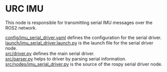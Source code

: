 # URC IMU
This node is responsible for transmitting serial IMU messages over the ROS2 network.

[config/imu_serial_driver.yaml](config/imu_serial_driver.yaml) defines the configuration for the serial driver.  
[launch/imu_serial_driver.launch.py](launch/imu_serial_driver.launch.py) is the launch file for the serial driver node.  
[src/driver.py](src/driver.py) defines the main serial driver.  
[src/parser.py](src/parser.py) helps to driver by parsing serial information.  
[src/nodes/imu_serial_driver.py](src/nodes/imu_serial_driver.py) is the source of the rospy serial driver node.  